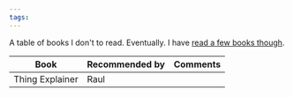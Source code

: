 ```yaml
---
tags: 
---
```


A table of books I don't to read. Eventually. I have [read a few books though](https://www.goodreads.com/review/list/65376142-miguel-costa?ref=nav_mybooks&shelf=read). 

| Book | Recommended by | Comments |
| --- | --- | --- |
| Thing Explainer | Raul | |
